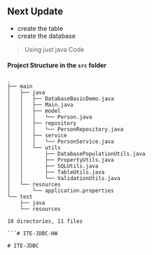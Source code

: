 ## Next Update
* create the table 
* create the database
> Using just java Code 




#### Project Structure in the `src` folder
```
.
├── main
│   ├── java
│   │   ├── DatabaseBasicDemo.java
│   │   ├── Main.java
│   │   ├── model
│   │   │   └── Person.java
│   │   ├── repository
│   │   │   └── PersonRepository.java
│   │   ├── service
│   │   │   └── PersonService.java
│   │   └── utils
│   │       ├── DatabasePopulationUtils.java
│   │       ├── PropertyUtils.java
│   │       ├── SQLUtils.java
│   │       ├── TableUtils.java
│   │       └── ValidationUtils.java
│   └── resources
│       └── application.properties
└── test
    ├── java
    └── resources

10 directories, 11 files

```#   I T E - J D B C - H W  
 # ITE-JDBC
